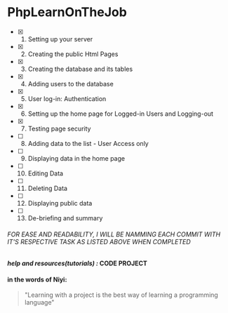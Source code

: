 # PhpLearnOnTheJob


  - [x]  1. Setting up your server
  - [x] 2. Creating the public Html Pages
  - [x] 3. Creating the database and its tables
  - [x] 4. Adding users to the database
  - [x] 5. User log-in: Authentication
  - [x] 6. Setting up the home page for Logged-in Users and Logging-out
  - [x] 7. Testing page security
  - [ ] 8. Adding data to the list - User Access only
  - [ ] 9. Displaying data in the home page
  - [ ] 10. Editing Data
  - [ ] 11. Deleting Data
  - [ ] 12. Displaying public data
  - [ ] 13. De-briefing and summary

###### FOR EASE AND READABILITY, I WILL BE NAMMING EACH COMMIT WITH IT'S RESPECTIVE TASK AS LISTED ABOVE WHEN COMPLETED

 #### **_help and resources(tutorials) :_ CODE PROJECT**

 #### in the words of Niyi:
 > "Learning with a project is the best way of learning a programming language"